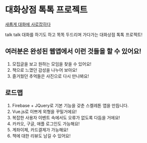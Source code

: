 # 대화상점 톡톡 프로젝트

[새롭게 대화에 사로잡히다](daehwa-connect.web.app)

talk talk 대화를 하기도 하고
똑똑 두드리며 가다가는
대화상점 톡톡 프로젝트!

## 여러분은 완성된 웹앱에서 이런 것들을 할 수 있어요!
1. 모집글을 보고 원하는 모임을 찾을 수 있어요!
2. 책으로 느꼈던 감성을 나누어 보아요!
3. 즐거웠던 추억들은 사진으로 다시 만나봐요!

## 로드맵

1. Firebase + JQuery로 기본 기능을 갖춘 스켈레톤 앱을 만듭니다.
2. Vue.js로 이쁘게 외형을 꾸밀거에요!
3. 복잡한 사용자 이벤트 속에서도 오류가 없도록 다듬을 거에요!
4. 카카오, 구글, 애플 로그인도 가능해요!
5. 계좌이체, 카드결제가 가능해요!
6. 책에 대한 리뷰도 남길 수 있어요!
